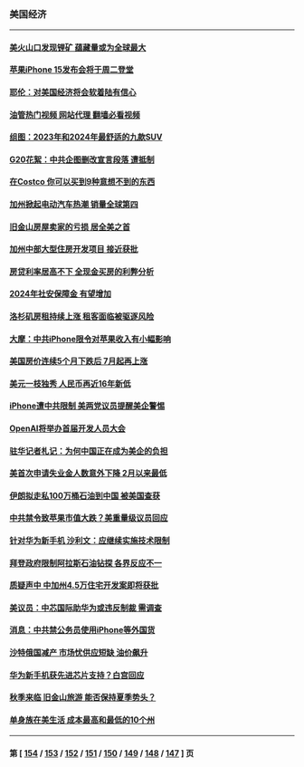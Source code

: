 ### 美国经济
---
#### [美火山口发现锂矿 蕴藏量或为全球最大](../../pages/ncid1078158/n14071387.md?09112045) 
#### [苹果iPhone 15发布会将于周二登堂](../../pages/ncid1078158/n14071300.md?09112045) 
#### [耶伦：对美国经济将会软着陆有信心](../../pages/ncid1078158/n14071235.md?09112045) 
#### [油管热门视频 网站代理 翻墙必看视频](http://138.2.39.72:81/youtube.html?epic-marker?09112045)
#### [组图：2023年和2024年最舒适的九款SUV](../../pages/ncid1078158/n14064487.md?09112045) 
#### [G20花絮：中共企图删改宣言段落 遭抵制](../../pages/ncid1078158/n14070960.md?09112045) 
#### [在Costco 你可以买到9种意想不到的东西](../../pages/ncid1078158/n14066128.md?09112045) 
#### [加州掀起电动汽车热潮 销量全球第四](../../pages/ncid1078158/n14070551.md?09112045) 
#### [旧金山房屋卖家的亏损 居全美之首](../../pages/ncid1078158/n14070393.md?09112045) 
#### [加州中部大型住房开发项目 接近获批](../../pages/ncid1078158/n14070389.md?09112045) 
#### [房贷利率居高不下 全现金买房的利弊分析](../../pages/ncid1078158/n14070352.md?09112045) 
#### [2024年社安保障金 有望增加](../../pages/ncid1078158/n14070287.md?09112045) 
#### [洛杉矶房租持续上涨 租客面临被驱逐风险](../../pages/ncid1078158/n14070129.md?09112045) 
#### [大摩：中共iPhone限令对苹果收入有小幅影响](../../pages/ncid1078158/n14069821.md?09112045) 
#### [美国房价连续5个月下跌后 7月起再上涨](../../pages/ncid1078158/n14069904.md?09112045) 
#### [美元一枝独秀 人民币再近16年新低](../../pages/ncid1078158/n14069691.md?09112045) 
#### [iPhone遭中共限制 美两党议员提醒美企警惕](../../pages/ncid1078158/n14069525.md?09112045) 
#### [OpenAI将举办首届开发人员大会](../../pages/ncid1078158/n14069299.md?09112045) 
#### [驻华记者札记：为何中国正在成为美企的负担](../../pages/ncid1078158/n14069113.md?09112045) 
#### [美首次申请失业金人数意外下降 2月以来最低](../../pages/ncid1078158/n14069002.md?09112045) 
#### [伊朗拟走私100万桶石油到中国 被美国查获](../../pages/ncid1078158/n14069092.md?09112045) 
#### [中共禁令致苹果市值大跌？美重量级议员回应](../../pages/ncid1078158/n14069017.md?09112045) 
#### [针对华为新手机 沙利文：应继续实施技术限制](../../pages/ncid1078158/n14068740.md?09112045) 
#### [拜登政府限制阿拉斯石油钻探 各界反应不一](../../pages/ncid1078158/n14068590.md?09112045) 
#### [质疑声中 中加州4.5万住宅开发案即将获批](../../pages/ncid1078158/n14068394.md?09112045) 
#### [美议员：中芯国际助华为或违反制裁 需调查](../../pages/ncid1078158/n14068241.md?09112045) 
#### [消息：中共禁公务员使用iPhone等外国货](../../pages/ncid1078158/n14068221.md?09112045) 
#### [沙特俄国减产 市场忧供应短缺 油价飙升](../../pages/ncid1078158/n14068054.md?09112045) 
#### [华为新手机获先进芯片支持？白宫回应](../../pages/ncid1078158/n14067867.md?09112045) 
#### [秋季来临 旧金山旅游 能否保持夏季势头？](../../pages/ncid1078158/n14067925.md?09112045) 
#### [单身族在美生活 成本最高和最低的10个州](../../pages/ncid1078158/n14067786.md?09112045) 

---
#### 第 [ [154](./154.md?09112045) / [153](./153.md?09112045) / [152](./152.md?09112045) / [151](./151.md?09112045) / [150](./150.md?09112045) / [149](./149.md?09112045) / [148](./148.md?09112045) / [147](./147.md?09112045) ] 页
